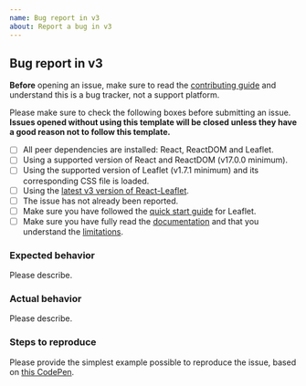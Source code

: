 ```yaml
---
name: Bug report in v3
about: Report a bug in v3
---
```


## Bug report in v3

**Before** opening an issue, make sure to read the [contributing guide](https://github.com/PaulLeCam/react-leaflet/blob/master/CONTRIBUTING.md) and understand this is a bug tracker, not a support platform.

Please make sure to check the following boxes before submitting an issue.\
**Issues opened without using this template will be closed unless they have a good reason not to follow this template.**

- [ ] All peer dependencies are installed: React, ReactDOM and Leaflet.
- [ ] Using a supported version of React and ReactDOM (v17.0.0 minimum).
- [ ] Using the supported version of Leaflet (v1.7.1 minimum) and its corresponding CSS file is loaded.
- [ ] Using the [latest v3 version of React-Leaflet](https://github.com/PaulLeCam/react-leaflet/releases).
- [ ] The issue has not already been reported.
- [ ] Make sure you have followed the [quick start guide](http://leafletjs.com/examples/quick-start.html) for Leaflet.
- [ ] Make sure you have fully read the [documentation](https://react-leaflet.js.org/docs/start-introduction) and that you understand the [limitations](https://react-leaflet.js.org/docs/start-introduction#limitations).

### Expected behavior

Please describe.

### Actual behavior

Please describe.

### Steps to reproduce

Please provide the simplest example possible to reproduce the issue, based on [this CodePen](https://codepen.io/PaulLeCam/pen/xxOgovP).
